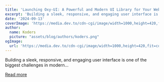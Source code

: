 ```yaml
---
title: 'Launching Oxy-UI: A Powerful and Modern UI Library for Your Web Projects'
excerpt: 'Building a sleek, responsive, and engaging user interface is one of the biggest challenges in modern...'
date: '2024-09-13'
coverImage: 'https://media.dev.to/cdn-cgi/image/width=1000,height=420,fit=cover,gravity=auto,format=auto/https%3A%2F%2Fdev-to-uploads.s3.amazonaws.com%2Fuploads%2Farticles%2Forxbi4dazxs95cc8acqz.png'
author:
  name: Koders
  picture: "assets/blog/authors/koders.png"
ogImage:
  url: 'https://media.dev.to/cdn-cgi/image/width=1000,height=420,fit=cover,gravity=auto,format=auto/https%3A%2F%2Fdev-to-uploads.s3.amazonaws.com%2Fuploads%2Farticles%2Forxbi4dazxs95cc8acqz.png'
---
```


Building a sleek, responsive, and engaging user interface is one of the biggest challenges in modern...

[Read more](https://dev.to/vyan/launching-oxy-ui-a-powerful-and-modern-ui-library-for-your-web-projects-93o)

